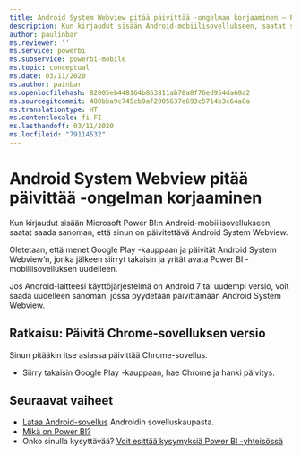 ```yaml
---
title: Android System Webview pitää päivittää -ongelman korjaaminen – Power BI
description: Kun kirjaudut sisään Android-mobiilisovellukseen, saatat saada sanoman, että sinun on päivitettävä Android System Webview.
author: paulinbar
ms.reviewer: ''
ms.service: powerbi
ms.subservice: powerbi-mobile
ms.topic: conceptual
ms.date: 03/11/2020
ms.author: painbar
ms.openlocfilehash: 82005eb448164b863811ab78a8f76ed954da60a2
ms.sourcegitcommit: 480bba9c745cb9af2005637e693c5714b3c64a8a
ms.translationtype: HT
ms.contentlocale: fi-FI
ms.lasthandoff: 03/11/2020
ms.locfileid: "79114532"
---
```

# <a name="fixing-need-to-update-android-system-webview"></a>Android System Webview pitää päivittää -ongelman korjaaminen
Kun kirjaudut sisään Microsoft Power BI:n Android-mobiilisovellukseen, saatat saada sanoman, että sinun on päivitettävä Android System Webview. 

Oletetaan, että menet Google Play -kauppaan ja päivität Android System Webview’n, jonka jälkeen siirryt takaisin ja yrität avata Power BI -mobiilisovelluksen uudelleen. 

Jos Android-laitteesi käyttöjärjestelmä on Android 7 tai uudempi versio, voit saada uudelleen sanoman, jossa pyydetään päivittämään Android System Webview. 

## <a name="solution-upgrade-your-version-of-the-chrome-app"></a>Ratkaisu: Päivitä Chrome-sovelluksen versio
Sinun pitääkin itse asiassa päivittää Chrome-sovellus. 

* Siirry takaisin Google Play -kauppaan, hae Chrome ja hanki päivitys.

## <a name="next-steps"></a>Seuraavat vaiheet
* [Lataa Android-sovellus](https://go.microsoft.com/fwlink/?LinkID=544867) Androidin sovelluskaupasta.
* [Mikä on Power BI?](../../fundamentals/power-bi-overview.md)
* Onko sinulla kysyttävää? [Voit esittää kysymyksiä Power BI -yhteisössä](https://community.powerbi.com/)


